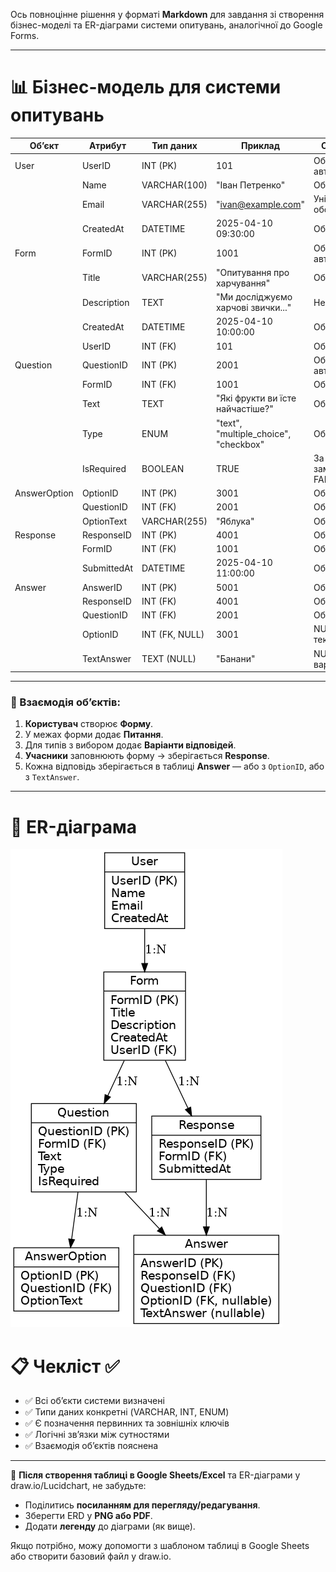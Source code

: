 Ось повноцінне рішення у форматі **Markdown** для завдання зі створення бізнес-моделі та ER-діаграми системи опитувань, аналогічної до Google Forms.

---

# 📊 Бізнес-модель для системи опитувань

| Об’єкт         | Атрибут             | Тип даних       | Приклад                                 | Обмеження                |
|----------------|---------------------|------------------|------------------------------------------|--------------------------|
| User           | UserID              | INT (PK)         | 101                                      | Обов’язкове, автогенерація |
|                | Name                | VARCHAR(100)     | "Іван Петренко"                          | Обов’язкове              |
|                | Email               | VARCHAR(255)     | "ivan@example.com"                       | Унікальне, обов’язкове   |
|                | CreatedAt           | DATETIME         | 2025-04-10 09:30:00                      | Обов’язкове              |
| Form           | FormID              | INT (PK)         | 1001                                     | Обов’язкове, автогенерація |
|                | Title               | VARCHAR(255)     | "Опитування про харчування"             | Обов’язкове              |
|                | Description         | TEXT             | "Ми досліджуємо харчові звички..."      | Необов’язкове            |
|                | CreatedAt           | DATETIME         | 2025-04-10 10:00:00                      | Обов’язкове              |
|                | UserID              | INT (FK)         | 101                                      | Обов’язкове              |
| Question       | QuestionID          | INT (PK)         | 2001                                     | Обов’язкове, автогенерація |
|                | FormID              | INT (FK)         | 1001                                     | Обов’язкове              |
|                | Text                | TEXT             | "Які фрукти ви їсте найчастіше?"        | Обов’язкове              |
|                | Type                | ENUM             | "text", "multiple_choice", "checkbox"   | Обов’язкове              |
|                | IsRequired          | BOOLEAN          | TRUE                                     | За замовчуванням FALSE   |
| AnswerOption   | OptionID            | INT (PK)         | 3001                                     | Обов’язкове              |
|                | QuestionID          | INT (FK)         | 2001                                     | Обов’язкове              |
|                | OptionText          | VARCHAR(255)     | "Яблука"                                 | Обов’язкове              |
| Response       | ResponseID          | INT (PK)         | 4001                                     | Обов’язкове              |
|                | FormID              | INT (FK)         | 1001                                     | Обов’язкове              |
|                | SubmittedAt         | DATETIME         | 2025-04-10 11:00:00                      | Обов’язкове              |
| Answer         | AnswerID            | INT (PK)         | 5001                                     | Обов’язкове              |
|                | ResponseID          | INT (FK)         | 4001                                     | Обов’язкове              |
|                | QuestionID          | INT (FK)         | 2001                                     | Обов’язкове              |
|                | OptionID            | INT (FK, NULL)   | 3001                                     | NULL, якщо текстове      |
|                | TextAnswer          | TEXT (NULL)      | "Банани"                                 | NULL, якщо з варіантами  |

---

### 🔄 Взаємодія об’єктів:

1. **Користувач** створює **Форму**.
2. У межах форми додає **Питання**.
3. Для типів з вибором додає **Варіанти відповідей**.
4. **Учасники** заповнюють форму → зберігається **Response**.
5. Кожна відповідь зберігається в таблиці **Answer** — або з `OptionID`, або з `TextAnswer`.

---

# 🧩 ER-діаграма

![ER-діаграма](./images/er_diagram_google_forms.png)

# 📋 Чекліст ✅

- ✅ Всі об’єкти системи визначені
- ✅ Типи даних конкретні (VARCHAR, INT, ENUM)
- ✅ Є позначення первинних та зовнішніх ключів
- ✅ Логічні зв’язки між сутностями
- ✅ Взаємодія об’єктів пояснена

---

🔗 **Після створення таблиці в Google Sheets/Excel** та ER-діаграми у draw.io/Lucidchart, не забудьте:
- Поділитись **посиланням для перегляду/редагування**.
- Зберегти ERD у **PNG або PDF**.
- Додати **легенду** до діаграми (як вище).

Якщо потрібно, можу допомогти з шаблоном таблиці в Google Sheets або створити базовий файл у draw.io.
